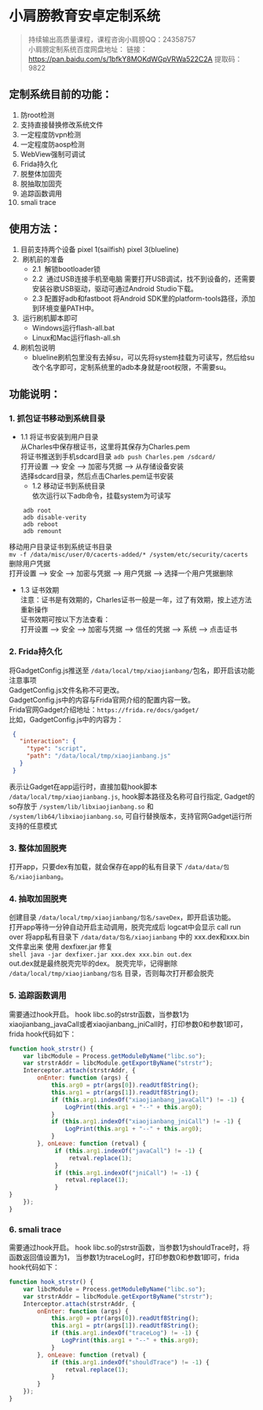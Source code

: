 # 小肩膀教育安卓定制系统
> 持续输出高质量课程，课程咨询小肩膀QQ：24358757  
> 小肩膀定制系统百度网盘地址：
> 链接：https://pan.baidu.com/s/1bfkY8MOKdWGpVRWa522C2A 提取码：9822

## 定制系统目前的功能：
1. 防root检测
2. 支持直接替换修改系统文件
3. 一定程度防vpn检测
4. 一定程度防aosp检测
5. WebView强制可调试
6. Frida持久化
7. 脱整体加固壳
8. 脱抽取加固壳
9. 追踪函数调用
10. smali trace

## 使用方法：
1. 目前支持两个设备
    pixel 1(sailfish)
    pixel 3(blueline)
2.  刷机前的准备
    - 2.1  解锁bootloader锁
    - 2.2  通过USB连接手机至电脑
        需要打开USB调试，找不到设备的，还需要安装谷歌USB驱动，驱动可通过Android Studio下载。
    - 2.3 配置好adb和fastboot
        将Android SDK里的platform-tools路径，添加到环境变量PATH中。
3.  运行刷机脚本即可
    - Windows运行flash-all.bat
    - Linux和Mac运行flash-all.sh
4. 刷机包说明  
   - blueline刷机包里没有去掉su，可以先将system挂载为可读写，然后给su改个名字即可，定制系统里的adb本身就是root权限，不需要su。

## 功能说明：
### 1. 抓包证书移动到系统目录
   - 1.1 将证书安装到用户目录    
从Charles中保存根证书，这里将其保存为Charles.pem  
将证书推送到手机sdcard目录
`adb push Charles.pem /sdcard/`  
打开设置 --> 安全 --> 加密与凭据 --> 从存储设备安装  
选择sdcard目录，然后点击Charles.pem证书安装
     - 1.2 移动证书到系统目录  
     依次运行以下adb命令，挂载system为可读写
```shell
    adb root
    adb disable-verity
    adb reboot
    adb remount
```  

   移动用户目录证书到系统证书目录  
   `mv -f /data/misc/user/0/cacerts-added/* /system/etc/security/cacerts`  
   删除用户凭据  
   打开设置 --> 安全 --> 加密与凭据 --> 用户凭据 --> 选择一个用户凭据删除
   - 1.3 证书效期  
   注意：证书是有效期的，Charles证书一般是一年，过了有效期，按上述方法重新操作  
   证书效期可按以下方法查看：  
   打开设置 --> 安全 --> 加密与凭据 --> 信任的凭据 --> 系统 --> 点击证书

### 2. Frida持久化
   将GadgetConfig.js推送至 `/data/local/tmp/xiaojianbang/`包名，即开启该功能  
   注意事项  
   GadgetConfig.js文件名称不可更改。  
   GadgetConfig.js中的内容与Frida官网介绍的配置内容一致。  
   Frida官网Gadget介绍地址：`https://frida.re/docs/gadget/`  
比如，GadgetConfig.js中的内容为：
   ```json
    {
      "interaction": {
        "type": "script",
        "path": "/data/local/tmp/xiaojianbang.js"
      }
    }
   ```
   表示让Gadget在app运行时，直接加载hook脚本 `/data/local/tmp/xiaojianbang.js`,
hook脚本路径及名称可自行指定,
Gadget的so存放于 `/system/lib/libxiaojianbang.so` 和 `/system/lib64/libxiaojianbang.so`,
可自行替换版本，支持官网Gadget运行所支持的任意模式

### 3. 整体加固脱壳
打开app，只要dex有加载，就会保存在app的私有目录下
`/data/data/包名/xiaojianbang`。

### 4. 抽取加固脱壳
创建目录 `/data/local/tmp/xiaojianbang/包名/saveDex`，即开启该功能。  
打开app等待一分钟自动开启主动调用，脱壳完成后 logcat中会显示 call run over
将app私有目录下 `/data/data/包名/xiaojianbang` 中的 xxx.dex和xxx.bin 文件拿出来
使用 dexfixer.jar 修复  
    ```shell
    java -jar dexfixer.jar xxx.dex xxx.bin out.dex
    ```  
    out.dex就是最终脱壳完毕的dex。
脱壳完毕，记得删除 `/data/local/tmp/xiaojianbang/包名` 目录，否则每次打开都会脱壳

### 5. 追踪函数调用
需要通过hook开启。
hook libc.so的strstr函数，当参数1为xiaojianbang_javaCall或者xiaojianbang_jniCall时，打印参数0和参数1即可，frida hook代码如下：
```js
function hook_strstr() {
    var libcModule = Process.getModuleByName("libc.so");
    var strstrAddr = libcModule.getExportByName("strstr");
    Interceptor.attach(strstrAddr, {
        onEnter: function (args) {
            this.arg0 = ptr(args[0]).readUtf8String();
            this.arg1 = ptr(args[1]).readUtf8String();
            if (this.arg1.indexOf("xiaojianbang_javaCall") != -1) {
                LogPrint(this.arg1 + "--" + this.arg0);
            }
            if (this.arg1.indexOf("xiaojianbang_jniCall") != -1) {
                LogPrint(this.arg1 + "--" + this.arg0);
            }
        }, onLeave: function (retval) {
             if (this.arg1.indexOf("javaCall") != -1) {
                 retval.replace(1);
             }
             if (this.arg1.indexOf("jniCall") != -1) {
                retval.replace(1);
             }
}
    });
}
```


### 6. smali trace
需要通过hook开启。
hook libc.so的strstr函数，当参数1为shouldTrace时，将函数返回值设置为1，
当参数1为traceLog时，打印参数0和参数1即可，frida hook代码如下：
```javascript
function hook_strstr() {
    var libcModule = Process.getModuleByName("libc.so");
    var strstrAddr = libcModule.getExportByName("strstr");
    Interceptor.attach(strstrAddr, {
        onEnter: function (args) {
            this.arg0 = ptr(args[0]).readUtf8String();
            this.arg1 = ptr(args[1]).readUtf8String();
            if (this.arg1.indexOf("traceLog") != -1) {
               LogPrint(this.arg1 + "--" + this.arg0);
            }
        }, onLeave: function (retval) {
            if (this.arg1.indexOf("shouldTrace") != -1) {
                retval.replace(1);
            }
        }
    });
}
```




